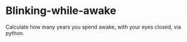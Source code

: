 # Blinking-while-awake
Calculate how many years you spend awake, with your eyes closed, via python.
